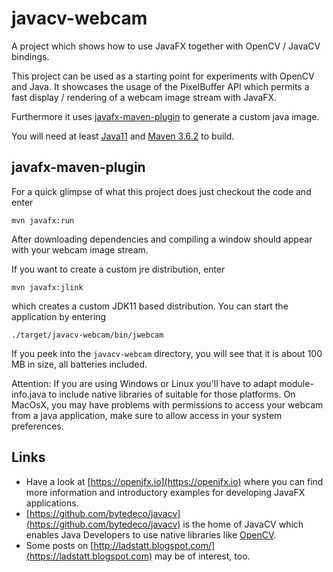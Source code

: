 # javacv-webcam

A project which shows how to use JavaFX together with OpenCV / JavaCV bindings.
 
This project can be used as a starting point for experiments with OpenCV and Java. It showcases the usage of the PixelBuffer API which permits a fast display / rendering of a webcam image stream with JavaFX. 

Furthermore it uses [javafx-maven-plugin](https://github.com/openjfx/javafx-maven-plugin) to generate a custom java image. 

You will need at least [Java11](https://adoptopenjdk.net) and [Maven 3.6.2](https://maven.apache.org/) to build.

## javafx-maven-plugin

For a quick glimpse of what this project does just checkout the code and enter

    mvn javafx:run
    
After downloading dependencies and compiling a window should appear with your webcam image stream.

If you want to create a custom jre distribution, enter

    mvn javafx:jlink
  
which creates a custom JDK11 based distribution. You can start the application by entering

    ./target/javacv-webcam/bin/jwebcam
    
If you peek into the ``javacv-webcam`` directory, you will see that it is about 100 MB in size, all batteries included.

Attention: If you are using Windows or Linux you'll have to adapt module-info.java to include native libraries of suitable for those platforms. On MacOsX, you may have problems with permissions to access your webcam from a java application, make sure to allow access in your system preferences.

## Links

- Have a look at [https://openjfx.io](https://openjfx.io) where you can find more information and introductory examples for developing JavaFX applications. 
- [https://github.com/bytedeco/javacv](https://github.com/bytedeco/javacv) is the home of JavaCV which enables Java Developers to use native libraries like [OpenCV](https://opencv.org).
- Some posts on [http://ladstatt.blogspot.com/](https://ladstatt.blogspot.com) may be of interest, too.


